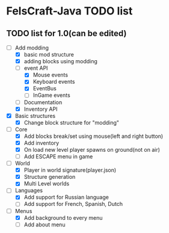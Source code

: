 # FelsCraft-Java TODO list

## TODO list for 1.0(can be edited)
- [ ] Add modding
    - [x] basic mod structure
    - [x] adding blocks using modding
    - [ ] event API
      - [x] Mouse events
      - [x] Keyboard events
      - [x] EventBus
      - [ ] InGame events
    - [ ] Documentation
    - [x] Inventory API
- [x] Basic structures
    - [x] Change block structure for "modding"
- [ ] Core
    - [x] Add blocks break/set using mouse(left and right button)
    - [x] Add inventory
    - [x] On load new level player spawns on ground(not on air)
    - [ ] Add ESCAPE menu in game
- [ ] World
    - [x] Player in world signature(player.json)
    - [x] Structure generation
    - [x] Multi Level worlds
- [ ] Languages
    - [x] Add support for Russian language
    - [ ] Add support for French, Spanish, Dutch
- [ ] Menus
    - [x] Add background to every menu
    - [ ] Add about menu